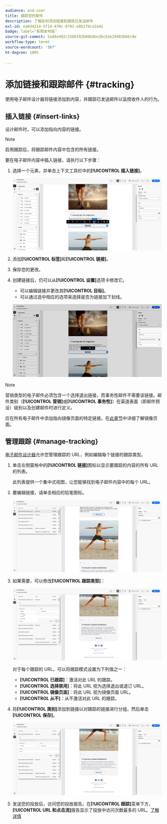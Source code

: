 ```yaml
---
audience: end-user
title: 跟踪您的邮件
description: 了解如何添加链接和跟踪已发送邮件
exl-id: ea0d4214-5f14-470c-8791-e8b179ca3a42
badge: label="有限发布版"
source-git-commit: 5ad8e402c330b192b00b8be36cb3e29403666c9e
workflow-type: tm+mt
source-wordcount: '367'
ht-degree: 100%

---
```


# 添加链接和跟踪邮件 {#tracking}

使用电子邮件设计器将链接添加到内容，并跟踪已发送邮件以监控收件人的行为。

## 插入链接 {#insert-links}

设计邮件时，可以添加指向内容的链接。

>[!NOTE]
>
>启用跟踪后，将跟踪邮件内容中包含的所有链接。

要在电子邮件内容中插入链接，请执行以下步骤：

1. 选择一个元素，并单击上下文工具栏中的&#x200B;**[!UICONTROL 插入链接]**。

   ![](assets/message-tracking-insert-link.png)

1. 添加&#x200B;**[!UICONTROL 标签]**&#x200B;和&#x200B;**[!UICONTROL 链接]**。

1. 保存您的更改。

1. 创建链接后，仍可以从&#x200B;**[!UICONTROL 设置]**&#x200B;选项卡修改它。

   * 可以编辑链接并更改其&#x200B;**[!UICONTROL 目标]**。
   * 可以通过选中相应的选项来选择是否为链接加下划线。

   ![](assets/message-tracking-link-settings.png)

>[!NOTE]
>
>营销类型的电子邮件必须包含一个选择退出链接，而事务性邮件不需要该链接。邮件类别（**[!UICONTROL 营销]**&#x200B;或&#x200B;**[!UICONTROL 事务性]**）在渠道表面（即邮件预设）级别以及创建邮件时进行定义。

应在所有电子邮件中添加指向镜像页面的特定链接。在[此章节](mirror-page.md)中详细了解镜像页面。

## 管理跟踪 {#manage-tracking}

[电子邮件设计器](create-email-content.md)允许您管理跟踪的 URL，例如编辑每个链接的跟踪类型。

1. 单击左侧窗格中的&#x200B;**[!UICONTROL 链接]**&#x200B;图标以显示要跟踪的内容的所有 URL 的列表。

   此列表提供一个集中式视图，让您能够找到电子邮件内容中的每个 URL。

1. 要编辑链接，请单击相应的铅笔图标。

   ![](assets/message-tracking-edit-links.png)

1. 如果需要，可以修改&#x200B;**[!UICONTROL 跟踪类型]**：

   ![](assets/message-tracking-edit-a-link.png)

   对于每个跟踪的 URL，可以将跟踪模式设置为下列值之一：

   * **[!UICONTROL 已跟踪]**：激活对此 URL 的跟踪。
   * **[!UICONTROL 选择禁用]**：将此 URL 视为选择退出或退订 URL。
   * **[!UICONTROL 镜像页面]**：将此 URL 视为镜像页面 URL。
   * **[!UICONTROL 从不]**：从不激活对此 URL 的跟踪。<!--This information is saved: if the URL appears again in a future message, its tracking is automatically deactivated.-->

1. 将&#x200B;**[!UICONTROL 类别]**&#x200B;添加到链接以对跟踪的链接进行分组，然后单击&#x200B;**[!UICONTROL 保存]**。

   ![](assets/message-tracking-edit-a-link_2.png)

1. 发送您的投放后，访问您的投放报告。在&#x200B;**[!UICONTROL 跟踪]**&#x200B;菜单下方，**[!UICONTROL URL 和点击流]**&#x200B;报告显示了投放中访问次数最多的 URL。[了解详情](../reporting/gs-reports.md)
